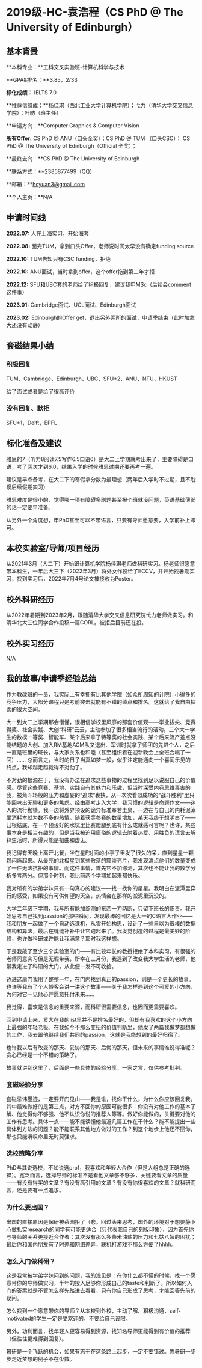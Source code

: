 # 2019级-HC-袁浩程（CS PhD @ The University of Edinburgh）

## 基本背景

**本科专业：**工科交叉实验班-计算机科学与技术

**GPA&排名：**3.85，2/33

**标化成绩：** IELTS 7.0

**推荐信组成：**杨佳琪（西北工业大学计算机学院）；弋力（清华大学交叉信息学院）；叶昉（班主任）

**申请方向：**Computer Graphics & Computer Vision

**所有Offer:** CS PhD @ ANU（口头全奖）；CS PhD @ TUM （口头CSC）； CS PhD @ The University of Edinburgh（Official 全奖）；

**最终去向：**CS PhD @ The University of Edinburgh

**联系方式：**2385877499（QQ）

**邮箱：**hcyuan3@gmail.com

**个人主页：**N/A

## 申请时间线

**2022.07:** 人在上海实习，开始海套

**2022.08:**  面完TUM，拿到口头Offer，老师说时间太早没有确定funding source

**2022.10:** TUM告知只有CSC funding，拒绝

**2022.10:** ANU面试，当时拿到offer，这个offer拖到第二年才拒

**2022.12:** SFU和UBC套的老师给了积极回复，建议我申MSc（后续会comment这件事）

**2023.01:** Cambridge面试、UCL面试、Edinburgh面试

**2023.02:** Edinburgh的Offer get，退出另外两所的面试，申请季结束（此时加拿大还没有动静）

## 套磁结果小结

### 积极回复

TUM、Cambridge、Edinburgh、UBC、SFU*2、ANU、NTU、HKUST

给了面试或者是给了很高评价

### 没有回复、默拒

SFU*1，Delft，EPFL

## 标化准备及建议

雅思的7（听力8阅读7.5写作6.5口语6）是大二上学期就考出来了，主要障碍是口语，考了两次才到6.0，结果入学的时候雅思过期还要再考一遍。

建议是早点备考，在大二下的寒假拿分数为最理想（两年后入学时不过期，且不耽误后续假期实习）

雅思难度是很小的，觉得哪一项有障碍多刷题甚至报个班就没问题，英语基础薄弱的话一定要早准备。

从另外一个角度想，申PhD甚至可以不带语言，只要有导师愿意要，入学前补上即可。

## 本校实验室/导师/项目经历

从2021年3月（大二下）开始跟计算机学院杨佳琪老师做科研实习。杨老师很愿意带本科生，一年后大三下（2022年3月）将处女作投给了ECCV，并开始找暑期实习，找到实习后，2022年7月4号论文被接收为Poster。

## 校外科研经历

从2022年暑期到2023年2月，跟随清华大学交叉信息研究院弋力老师做实习。和清华北大三位同学合作投稿一篇CORL。被拒后目前还在投。

## 校外实习经历

N/A

## 我的故事/申请季经验总结

作为教改班的一员，我实际上有幸拥有比其他学院（如众所周知的计院）小得多的竞争压力，大部分课程只是考前突击就能有不错的绩点和排名。这就给了我自由探索的很大空间。

大一到大二上学期那会懵懂，很相信学校里风靡的那套价值观——学业拔尖、竞赛得奖、社会实践、大创“科研”云云，主动参加了很多相当流行的活动。三个大一学生的数模一等奖、智能车、某个后来拿了特等奖的社会实践、某个后来流产差点没能结题的大创、加入RM基地ACM队又退出、军训时就拿了师团的先进个人，之后一直是班里的班长，与大家关系也和睦（甚至组织着在迎新晚会上全班合唱了一回）…… 总而言之，当时的日子当真如梦一般，似乎注定能通向一个喜闻乐见的终点，我却越走越觉得不对劲了。

不对劲的根源在于，我没有办法在追求这些事物的过程里找到足以说服自己的价值感。尽管这些竞赛、基地、实践自有其魅力和乐趣，但当时深受内卷思维毒害的我，被角斗场般的压力和虚妄的“追求”裹挟，从一次次看似成功的“战斗胜利”里只能回味出无聊和更多的焦虑。经由高考走入大学，我习惯的逻辑是命题作文——迷人的流行枷锁。我一边将外界预设的诡异标准奉若圭臬、一边在与自己的内耗泥淖里消耗本就为数不多的热情。随着获奖参赛的数量增加，某天我终于想明白了——归根结底，在一个预设好的水坑里比赛蹬腿到底有什么成就感可言呢？也许，某些事本身是相当有趣的，但是当我被迫用庸俗的逻辑去附着热爱、用胜负的谎言去解释生活时，所得只能是扭曲和虚无。

我记得有天晚上离开北餐，坐在星F对面的小亭子里发了很久的呆，直到星星一颗颗闪烁起来。从最亮的北极星到某些散落的黯淡亮片，我发现清点他们的数量变成了一件无法抗拒的事情。而这件事情，首先它不加综测，其次也不能让我的数学分析多考两分。但那个时刻，我比前两个学期加起来都快乐。

我对所有的学弟学妹只有一句真心的建议——找一找你的星星。我明白在泥潭里穿行的感受，如果没有可供仰望的天空，热情会在那样的淤泥里沉没的。

大学二年级下学期，我与所有能加综测的东西一刀两断，只留下班长的职责。我开始思考自己找到passion的那些瞬间，发现最棒的回忆是大一的C语言大作业——我和朋友一起做了一个自动选课机，从零开始构思，设计了一些自以为很棒的数据结构和算法，最后在缝缝补补中让它跑起来了。我发觉创造的过程是最美妙的阶段，也许做科研或许能让我满意？那时我这样想。

于是我敲了至少三个实验室的门——有比较年长的教授拒绝了本科实习，有很强的老师同意实习但是无暇带我，所幸在三月份，我遇到了改变我大学生活的老师，他带我走进了科研的大门，从此便一发不可收拾。

迈进这扇门我用了整整一年，在门内找到真正的passion，则是一个更长的故事。也许等我有了个人博客会讲一讲这个故事——关于我怎样遇到这个可爱的小方向，为何对它一见倾心并愿意托付未来……

我觉得，喜欢是信念的重要来源，而科研很需要信念，也因而更需要喜欢。

回到申请上来，爱大在我的list里并不是排名最好的，但却有我喜欢的这个小方向上最强的年轻老板。在我如今不那么变扭的价值判断里，他发了两篇我做梦都想做的工作，我去跟他继续我们共同的passion，这就是我能想到的最好归宿了。

也许我以后有改变的那天、妥协的那天、后悔的那天，但未来的事情谁说得准呢？贪心已经是一个不错的策略了。

故事就讲到这里了，后面是一些具体的经验分享，一家之言，仅供参考批判。

### 套磁经验分享

套磁忌讳墨迹，一定要开门见山——我是谁，找你干什么，为什么你应该回复我。其中最难做好的是第三点，对方不回你的原因可能很多：你没有对他工作的基本了解、他觉得你不够强、他不认识你说的推荐人等等。做好你能做的，关键要对他的工作有思考。具体一点——能不能读懂他最近几篇工作在干什么？能不能提出一些具体到方法的问题？能不能联系其他地方做过的工作？到这个地步上他还不回你，那也只能喟叹命里无时莫强求。

### 选校策略分享

PhD与其说选校，不如说选prof，我喜欢和年轻人合作（但是大组总是正确的选择）。宽泛而言，选择导师的标准不是看他文章够不够多，关键要看文章的质量——有没有得奖的文章？有没有高引用的文章？有没有你很喜欢的文章？就科研而言，还是要有一点追求。

### 为什么要出国？

出国的直接原因是保研被茶园拒了（悲。回过头来思考，国外的环境对于想要静下心做扎实research的同学有可能更适合（只代表我自己的刻板印象），因为首先你与导师的关系更接近合作者；其次没有那么多柴米油盐的压力和七姑八姨的困扰；最后你和国内朋友有了时差和网络差异，联机打游戏不那么方便了hhhh。

### 怎么入门做科研？

这是我常被学弟学妹问到的问题，我的浅见是：在你什么都不懂的时候，找一个愿意带你的导师做实习，半年的投入足够你形成自己的taste和判断了。所以如何入门的答案就是不管怎么样先踏进去看看，只有你自己形成了思考，才能回答先前的疑问。

怎么找到一个愿意带你的导师？从本校到外校，主动了解、积极沟通，self-motivated的学生一定是受欢迎的，不要给自己设限。

另外，功利而言，找年轻人更容易得到资源，找知名导师更能得到有价值的推荐（但往往更难得到回复）。

暑研是一个飞跃的机会，如果有志于在这条路上起步，一定不要错过。靠暑研一步步走近梦想的例子不在少数。



